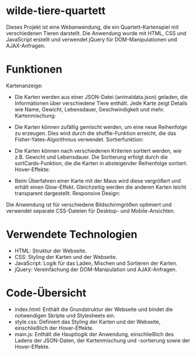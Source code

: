 # wilde-tiere-quartett

Dieses Projekt ist eine Webanwendung, die ein Quartett-Kartenspiel mit verschiedenen Tieren darstellt. Die Anwendung wurde mit HTML, CSS und JavaScript erstellt und verwendet jQuery für DOM-Manipulationen und AJAX-Anfragen.

# Funktionen

Kartenanzeige:

- Die Karten werden aus einer JSON-Datei (animaldata.json) geladen, die Informationen über verschiedene Tiere enthält.
Jede Karte zeigt Details wie Name, Gewicht, Lebensdauer, Geschwindigkeit und mehr.
Kartenmischung:

- Die Karten können zufällig gemischt werden, um eine neue Reihenfolge zu erzeugen.
Dies wird durch die shuffle-Funktion erreicht, die das Fisher-Yates-Algorithmus verwendet.
Sortierfunktion:

- Die Karten können nach verschiedenen Kriterien sortiert werden, wie z.B. Gewicht und Lebensdauer.
Die Sortierung erfolgt durch die sortCards-Funktion, die die Karten in absteigender Reihenfolge sortiert.
Hover-Effekte:

- Beim Überfahren einer Karte mit der Maus wird diese vergrößert und erhält einen Glow-Effekt.
Gleichzeitig werden die anderen Karten leicht transparent dargestellt.
Responsive Design:

Die Anwendung ist für verschiedene Bildschirmgrößen optimiert und verwendet separate CSS-Dateien für Desktop- und Mobile-Ansichten.

# Verwendete Technologien

- HTML: Struktur der Webseite.
- CSS: Styling der Karten und der Webseite.
- JavaScript: Logik für das Laden, Mischen und Sortieren der Karten.
- jQuery: Vereinfachung der DOM-Manipulation und AJAX-Anfragen.

# Code-Übersicht

- index.html: Enthält die Grundstruktur der Webseite und bindet die notwendigen Skripte und Stylesheets ein.
- style.css: Definiert das Styling der Karten und der Webseite, einschließlich der Hover-Effekte.
- main.js: Enthält die Hauptlogik der Anwendung, einschließlich des Ladens der JSON-Daten, der Kartenmischung und -sortierung sowie der Hover-Effekte.

